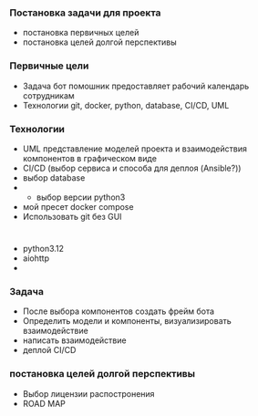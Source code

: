 ### Постановка задачи для проекта

- постановка первичных целей
- постановка целей долгой перспективы

### Первичные цели 
- Задача бот помошник предоставляет рабочий календарь сотрудникам 
- Технологии git, docker, python, database, CI/CD, UML

### Технологии
- UML представление моделей проекта и взаимодействия компонентов в графическом виде
- CI/CD (выбор сервиса и способа для деплоя (Ansible?))
- выбор database
- * выбор версии python3 
- мой пресет docker compose
- Использовать git без GUI
#
- python3.12
- aiohttp
- 

### Задача
- После выбора компонентов создать фрейм бота 
- Определить модели и компоненты, визуализировать взаимодействие
- написать взаимодействие
- деплой CI/CD

### постановка целей долгой перспективы
- Выбор лицензии распостронения 
- ROAD MAP

